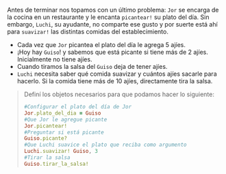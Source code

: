 Antes de terminar nos topamos con un último problema: `Jor` se encarga de la cocina en un restaurante y le encanta `picantear!` su plato del día. Sin embargo, `Luchi`, su ayudante, no comparte ese gusto y por suerte está ahí para `suavizar!` las distintas comidas del establecimiento. 

* Cada vez que `Jor` picantea el plato del día le agrega 5 ajíes.
* ¡Hoy hay `Guiso`! y sabemos que está picante si tiene más de 2 ajíes. Inicialmente no tiene ajíes.
* Cuando tiramos la salsa del `Guiso` deja de tener ajíes. 
* `Luchi` necesita saber qué comida suavizar y cuántos ajíes sacarle para hacerlo. Si la comida tiene más de 10 ajíes, directamente tira la salsa. 

> Definí los objetos necesarios para que podamos hacer lo siguiente: 
> 
> ```ruby
> #Configurar el plato del día de Jor
> Jor.plato_del_dia = Guiso
> #Que Jor le agregue picante
> Jor.picantear!
> #Preguntar si está picante
> Guiso.picante?
> #Que Luchi suavice el plato que reciba como argumento
> Luchi.suavizar! Guiso, 3
> #Tirar la salsa
> Guiso.tirar_la_salsa!
> ```